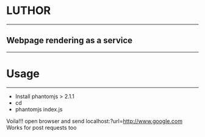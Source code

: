 # LUTHOR
_____________________________________

## Webpage rendering as a service

_____________________________________

# Usage
_____________________________________

- Install phantomjs > 2.1.1
- cd <path to luthor>
- phantomjs index.js <port>


Voila!!!
open browser and send localhost:<port>?url=http://www.google.com 
Works for post requests too